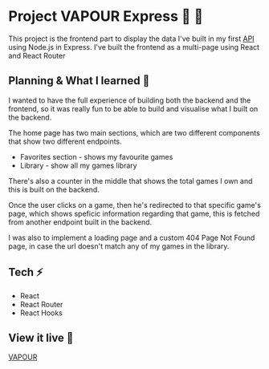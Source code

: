 # Project VAPOUR Express 👾 💨
This project is the frontend part to display the data I've built in my first [API](https://express-vapour.herokuapp.com/) using Node.js in Express. 
I've built the frontend as a multi-page using React and React Router

## Planning & What I learned 🧩
I wanted to have the full experience of building both the backend and the frontend, so it was really fun to be able to build and visualise what I built on the backend. 

The home page has two main sections, which are two different components that show two different endpoints. 
* Favorites section - shows my favourite games 
* Library - show all my games library 

There's also a counter in the middle that shows the total games I own and this is built on the backend. 

Once the user clicks on a game, then he's redirected to that specific game's page, which shows speficic information regarding that game, this is fetched from another endpoint built in the backend. 

I was also to implement a loading page and a custom 404 Page Not Found page, in case the url doesn't match any of my games in the library. 
## Tech ⚡️
- React
- React Router
- React Hooks
## View it live 🔴
[VAPOUR](https://project-vapour.netlify.app/)


